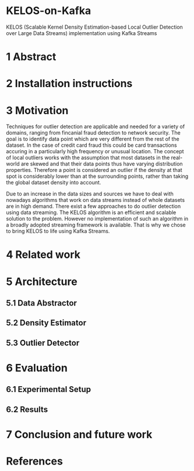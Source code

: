 # KELOS-on-Kafka
KELOS (Scalable Kernel Density Estimation-based Local Outlier Detection over Large Data Streams) implementation using Kafka Streams

# 1 Abstract

# 2 Installation instructions

# 3 Motivation

Techniques for outlier detection are applicable and needed for a variety of domains, ranging from fincanial fraud detection to network security. The goal is to identify data point which are very different from the rest of the dataset. In the case of credit card fraud this could be card transactions accuring in a particularly high frequency or unusual location. The concept of local outliers works with the assumption that most datasets in the real-world are skewed and that their data points thus have varying distribution properties. Therefore a point is considered an outlier if the density at that spot is considerably lower than at the surrounding points, rather than taking the global dataset density into account. 

Due to an increase in the data sizes and sources we have to deal with nowadays algorithms that work on data streams instead of whole datasets are in high demand. There exist a few approaches to do outlier detection using data streaming. The KELOS algorithm is an efficient and scalable solution to the problem. However no implementation of such an algorithm in a broadly adopted streaming framework is available. That is why we chose to bring KELOS to life using Kafka Streams. 

# 4 Related work

# 5 Architecture

## 5.1 Data Abstractor

## 5.2 Density Estimator

## 5.3 Outlier Detector

# 6 Evaluation

## 6.1 Experimental Setup

## 6.2 Results

# 7 Conclusion and future work

# References
